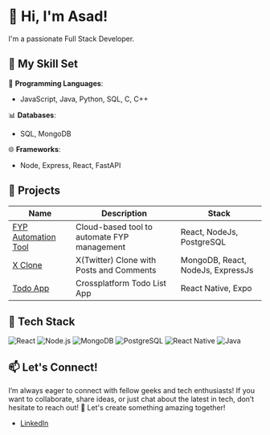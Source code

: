 # 👋 Hi, I'm Asad!

I'm a passionate Full Stack Developer.

## 🧩 My Skill Set

🔧 **Programming Languages**:  
- JavaScript, Java, Python, SQL, C, C++

📊 **Databases**:  
- SQL, MongoDB

🌐 **Frameworks**:  
- Node, Express, React, FastAPI

## 🚀 Projects
| Name | Description | Stack |
|------|-------------|-------|
| [FYP Automation Tool](https://csfyp.live) | Cloud-based tool to automate FYP management | React, NodeJs, PostgreSQL |
| [X Clone](https://github.com/AsaDev1/x-clone) | X(Twitter) Clone with Posts and Comments| MongoDB, React, NodeJs, ExpressJs |
| [Todo App](https://github.com/AsaDev1/todo-list) | Crossplatform Todo List App | React Native, Expo |

## 🧰 Tech Stack
![React](https://img.shields.io/badge/-React-61DAFB?style=flat-square&logo=react)
![Node.js](https://img.shields.io/badge/-Node.js-339933?style=flat-square&logo=node.js)
![MongoDB](https://img.shields.io/badge/-MongoDB-47A248?style=flat-square&logo=mongodb)
![PostgreSQL](https://img.shields.io/badge/-PostgreSQL-336791?style=flat-square&logo=postgresql)
![React Native](https://img.shields.io/badge/-React%20Native-20232A?style=flat-square&logo=react)
![Java](https://img.shields.io/badge/-Java-007396?style=flat-square&logo=java)


## 📫 Let's Connect!
I’m always eager to connect with fellow geeks and tech enthusiasts! If you want to collaborate, share ideas, or just chat about the latest in tech, don’t hesitate to reach out! 🌟 Let's create something amazing together!
- [LinkedIn](https://linkedin.com/in/asadev)
